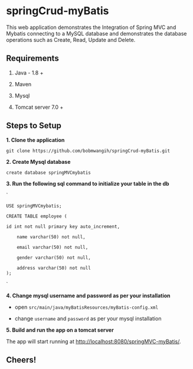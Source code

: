 # springCrud-myBatis
This web application demonstrates the Integration of Spring MVC and Mybatis connecting to a MySQL database and demonstrates the database operations such as Create, Read, Update and Delete.
## Requirements

1. Java - 1.8 +

2. Maven 

3. Mysql 

4. Tomcat server 7.0 +

## Steps to Setup

**1. Clone the application**

`git clone https://github.com/bobmwangih/springCrud-myBatis.git`

**2. Create Mysql database**

`create database springMVCmybatis`

**3. Run the following sql command to initialize your table in the db**

` 	

	USE springMVCmybatis;

	CREATE TABLE employee (
	
	id int not null primary key auto_increment,
 	
    	name varchar(50) not null,
 
    	email varchar(50) not null,
 
    	gender varchar(50) not null,
  
    	address varchar(50) not null
	); 

`

**4. Change mysql username and password as per your installation**

+ open `src/main/java/myBatisResources/myBatis-config.xml`

+ change `username` and `password` as per your mysql installation

**5. Build and run the app on a tomcat server**

The app will start running at <http://localhost:8080/springMVC-myBatis/>.

## Cheers!

